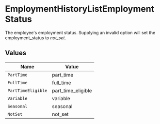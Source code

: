 # EmploymentHistoryListEmploymentStatus

The employee's employment status. Supplying an invalid option will set the employment_status to *not_set*.


## Values

| Name               | Value              |
| ------------------ | ------------------ |
| `PartTime`         | part_time          |
| `FullTime`         | full_time          |
| `PartTimeEligible` | part_time_eligible |
| `Variable`         | variable           |
| `Seasonal`         | seasonal           |
| `NotSet`           | not_set            |